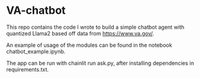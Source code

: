 # VA-chatbot

This repo contains the code I wrote to build a simple chatbot agent with quantized Llama2 based off data from https://www.va.gov/. 

An example of usage of the modules can be found in the notebook chatbot_example.ipynb.

The app can be run with chainlit run ask.py, after installing dependencies in requirements.txt.
